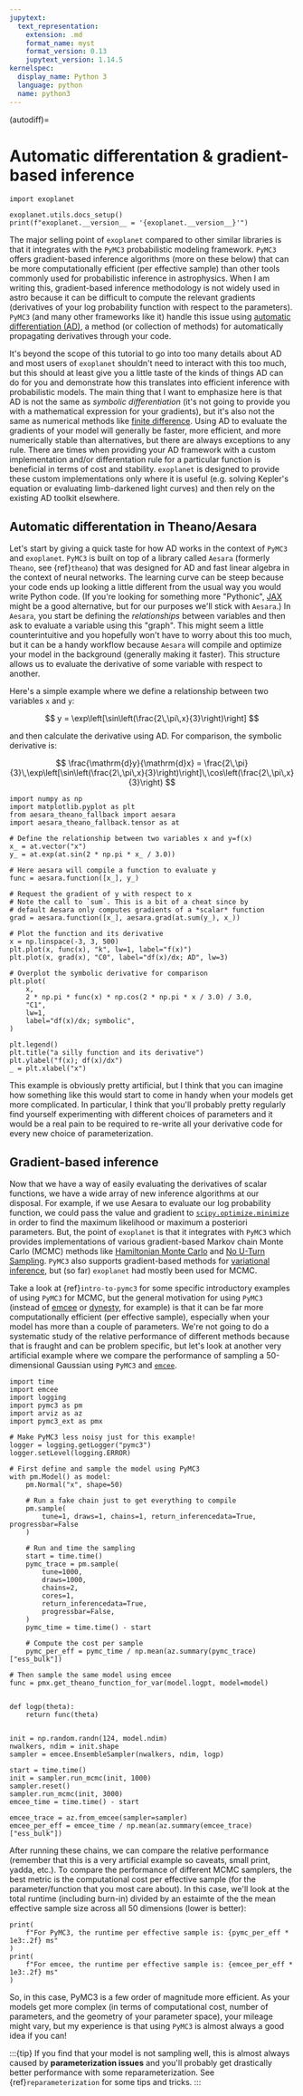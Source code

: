```yaml
---
jupytext:
  text_representation:
    extension: .md
    format_name: myst
    format_version: 0.13
    jupytext_version: 1.14.5
kernelspec:
  display_name: Python 3
  language: python
  name: python3
---
```


(autodiff)=

# Automatic differentation & gradient-based inference

```{code-cell}
import exoplanet

exoplanet.utils.docs_setup()
print(f"exoplanet.__version__ = '{exoplanet.__version__}'")
```

The major selling point of `exoplanet` compared to other similar libraries is that it integrates with the `PyMC3` probabilistic modeling framework.
`PyMC3` offers gradient-based inference algorithms (more on these below) that can be more computationally efficient (per effective sample) than other tools commonly used for probabilistic inference in astrophysics.
When I am writing this, gradient-based inference methodology is not widely used in astro because it can be difficult to compute the relevant gradients (derivatives of your log probability function with respect to the parameters).
`PyMC3` (and many other frameworks like it) handle this issue using [automatic differentiation (AD)](https://en.wikipedia.org/wiki/Automatic_differentiation), a method (or collection of methods) for automatically propagating derivatives through your code.

It's beyond the scope of this tutorial to go into too many details about AD and most users of `exoplanet` shouldn't need to interact with this too much, but this should at least give you a little taste of the kinds of things AD can do for you and demonstrate how this translates into efficient inference with probabilistic models.
The main thing that I want to emphasize here is that AD is not the same as *symbolic differentiation* (it's not going to provide you with a mathematical expression for your gradients), but it's also not the same as numerical methods like [finite difference](https://en.wikipedia.org/wiki/Finite_difference).
Using AD to evaluate the gradients of your model will generally be faster, more efficient, and more numerically stable than alternatives, but there are always exceptions to any rule.
There are times when providing your AD framework with a custom implementation and/or differentation rule for a particular function is beneficial in terms of cost and stability.
`exoplanet` is designed to provide these custom implementations only where it is useful (e.g. solving Kepler's equation or evaluating limb-darkened light curves) and then rely on the existing AD toolkit elsewhere.

## Automatic differentation in Theano/Aesara

Let's start by giving a quick taste for how AD works in the context of `PyMC3` and `exoplanet`.
`PyMC3` is built on top of a library called `Aesara` (formerly `Theano`, see {ref}`theano`) that was designed for AD and fast linear algebra in the context of neural networks.
The learning curve can be steep because your code ends up looking a little different from the usual way you would write Python code.
(If you're looking for something more "Pythonic", [JAX](https://github.com/google/jax) might be a good alternative, but for our purposes we'll stick with `Aesara`.)
In `Aesara`, you start be defining the *relationships* between variables and then ask to evaluate a variable using this "graph".
This might seem a little counterintuitive and you hopefully won't have to worry about this too much, but it can be a handy workflow because `Aesara` will compile and optimize your model in the background (generally making it faster).
This structure allows us to evaluate the derivative of some variable with respect to another.

Here's a simple example where we define a relationship between two variables `x` and `y`:

$$
y = \exp\left[\sin\left(\frac{2\,\pi\,x}{3}\right)\right]
$$

and then calculate the derivative using AD.
For comparison, the symbolic derivative is:

$$
\frac{\mathrm{d}y}{\mathrm{d}x} = \frac{2\,\pi}{3}\,\exp\left[\sin\left(\frac{2\,\pi\,x}{3}\right)\right]\,\cos\left(\frac{2\,\pi\,x}{3}\right)
$$

```{code-cell}
import numpy as np
import matplotlib.pyplot as plt
from aesara_theano_fallback import aesara
import aesara_theano_fallback.tensor as at

# Define the relationship between two variables x and y=f(x)
x_ = at.vector("x")
y_ = at.exp(at.sin(2 * np.pi * x_ / 3.0))

# Here aesara will compile a function to evaluate y
func = aesara.function([x_], y_)

# Request the gradient of y with respect to x
# Note the call to `sum`. This is a bit of a cheat since by
# default Aesara only computes gradients of a *scalar* function
grad = aesara.function([x_], aesara.grad(at.sum(y_), x_))

# Plot the function and its derivative
x = np.linspace(-3, 3, 500)
plt.plot(x, func(x), "k", lw=1, label="f(x)")
plt.plot(x, grad(x), "C0", label="df(x)/dx; AD", lw=3)

# Overplot the symbolic derivative for comparison
plt.plot(
    x,
    2 * np.pi * func(x) * np.cos(2 * np.pi * x / 3.0) / 3.0,
    "C1",
    lw=1,
    label="df(x)/dx; symbolic",
)

plt.legend()
plt.title("a silly function and its derivative")
plt.ylabel("f(x); df(x)/dx")
_ = plt.xlabel("x")
```

This example is obviously pretty artificial, but I think that you can imagine how something like this would start to come in handy when your models get more complicated.
In particular, I think that you'll probably pretty regularly find yourself experimenting with different choices of parameters and it would be a real pain to be required to re-write all your derivative code for every new choice of parameterization.

## Gradient-based inference

Now that we have a way of easily evaluating the derivatives of scalar functions, we have a wide array of new inference algorithms at our disposal.
For example, if we use Aesara to evaluate our log probability function, we could pass the value and gradient to [`scipy.optimize.minimize`](https://docs.scipy.org/doc/scipy/reference/generated/scipy.optimize.minimize.html) in order to find the maximum likelihood or maximum a posteriori parameters.
But, the point of `exoplanet` is that it integrates with `PyMC3` which provides implementations of various gradient-based Markov chain Monte Carlo (MCMC) methods like [Hamiltonian Monte Carlo](https://en.wikipedia.org/wiki/Hamiltonian_Monte_Carlo) and [No U-Turn Sampling](https://arxiv.org/abs/1111.4246).
`PyMC3` also supports gradient-based methods for [variational inference](https://en.wikipedia.org/wiki/Variational_Bayesian_methods), but (so far) `exoplanet` had mostly been used for MCMC.

Take a look at {ref}`intro-to-pymc3` for some specific introductory examples of using `PyMC3` for MCMC, but the general motivation for using `PyMC3` (instead of [emcee](https://emcee.readthedocs.io) or [dynesty](https://dynesty.readthedocs.io), for example) is that it can be far more computationally efficient (per effective sample), especially when your model has more than a couple of parameters.
We're not going to do a systematic study of the relative performance of different methods because that is fraught and can be problem specific, but let's look at another very artificial example where we compare the performance of sampling a 50-dimensional Gaussian using `PyMC3` and [`emcee`](https://emcee.readthedocs.io).

```{code-cell}
import time
import emcee
import logging
import pymc3 as pm
import arviz as az
import pymc3_ext as pmx

# Make PyMC3 less noisy just for this example!
logger = logging.getLogger("pymc3")
logger.setLevel(logging.ERROR)

# First define and sample the model using PyMC3
with pm.Model() as model:
    pm.Normal("x", shape=50)

    # Run a fake chain just to get everything to compile
    pm.sample(
        tune=1, draws=1, chains=1, return_inferencedata=True, progressbar=False
    )

    # Run and time the sampling
    start = time.time()
    pymc_trace = pm.sample(
        tune=1000,
        draws=1000,
        chains=2,
        cores=1,
        return_inferencedata=True,
        progressbar=False,
    )
    pymc_time = time.time() - start

    # Compute the cost per sample
    pymc_per_eff = pymc_time / np.mean(az.summary(pymc_trace)["ess_bulk"])

# Then sample the same model using emcee
func = pmx.get_theano_function_for_var(model.logpt, model=model)


def logp(theta):
    return func(theta)


init = np.random.randn(124, model.ndim)
nwalkers, ndim = init.shape
sampler = emcee.EnsembleSampler(nwalkers, ndim, logp)

start = time.time()
init = sampler.run_mcmc(init, 1000)
sampler.reset()
sampler.run_mcmc(init, 3000)
emcee_time = time.time() - start

emcee_trace = az.from_emcee(sampler=sampler)
emcee_per_eff = emcee_time / np.mean(az.summary(emcee_trace)["ess_bulk"])
```

After running these chains, we can compare the relative performance (remember that this is a very artificial example so caveats, small print, yadda, etc.).
To compare the performance of different MCMC samplers, the best metric is the computational cost per effective sample (for the parameter/function that you most care about).
In this case, we'll look at the total runtime (including burn-in) divided by an estaimte of the the mean effective sample size across all 50 dimensions (lower is better):

```{code-cell}
print(
    f"For PyMC3, the runtime per effective sample is: {pymc_per_eff * 1e3:.2f} ms"
)
print(
    f"For emcee, the runtime per effective sample is: {emcee_per_eff * 1e3:.2f} ms"
)
```

So, in this case, PyMC3 is a few order of magnitude more efficient.
As your models get more complex (in terms of computational cost, number of parameters, and the geometry of your parameter space), your mileage might vary, but my experience is that using `PyMC3` is almost always a good idea if you can!

:::{tip}
If you find that your model is not sampling well, this is almost always caused by **parameterization issues** and you'll probably get drastically better performance with some reparameterization.
See {ref}`reparameterization` for some tips and tricks.
:::

```{code-cell}

```
